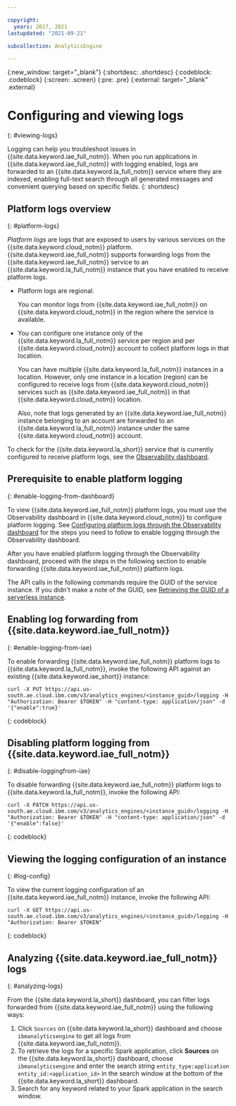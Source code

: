 ```yaml
---

copyright:
  years: 2017, 2021
lastupdated: "2021-09-21"

subcollection: AnalyticsEngine

---
```


<!-- Attribute definitions -->
{:new_window: target="_blank"}
{:shortdesc: .shortdesc}
{:codeblock: .codeblock}
{:screen: .screen}
{:pre: .pre}
{:external: target="_blank" .external}

# Configuring and viewing logs
{: #viewing-logs}

Logging can help you troubleshoot issues in {{site.data.keyword.iae_full_notm}}. When you run applications in {{site.data.keyword.iae_full_notm}} with logging enabled, logs are forwarded to an {{site.data.keyword.la_full_notm}} service where they are indexed, enabling full-text search through all generated messages and convenient querying based on specific fields.
{: shortdesc}

## Platform logs overview
{: #platform-logs}

*Platform logs* are logs that are exposed to users by various services on the {{site.data.keyword.cloud_notm}} platform. {{site.data.keyword.iae_full_notm}} supports forwarding logs from the {{site.data.keyword.iae_full_notm}} service to an {{site.data.keyword.la_full_notm}} instance that you have enabled to receive platform logs.


- Platform logs are regional.

    You can monitor logs from {{site.data.keyword.iae_full_notm}} on  {{site.data.keyword.cloud_notm}} in the region where the service is available.

- You can configure one instance only of the {{site.data.keyword.la_full_notm}}  service per region and per {{site.data.keyword.cloud_notm}} account to collect platform logs in that location.

    You can have multiple {{site.data.keyword.la_full_notm}} instances in a location. However, only one instance in a location (region) can be configured to receive logs from {{site.data.keyword.cloud_notm}} services such as {{site.data.keyword.iae_full_notm}} in that {{site.data.keyword.cloud_notm}}  location.

    Also, note that logs generated by an {{site.data.keyword.iae_full_notm}}  instance belonging to an account are forwarded to an {{site.data.keyword.la_full_notm}} instance under the same {{site.data.keyword.cloud_notm}} account.

To check for the {{site.data.keyword.la_short}} service that is currently configured to receive platform logs, see the [Observability dashboard](https://cloud.ibm.com/observe/logging).


## Prerequisite to enable platform logging
{: #enable-logging-from-dashboard}

To view {{site.data.keyword.iae_full_notm}} platform logs, you must use the Observability dashboard in {{site.data.keyword.cloud_notm}} to configure platform logging. See [Configuring platform logs through the Observability dashboard](/docs/log-analysis?topic=log-analysis-config_svc_logs#config_svc_logs_ui) for the steps you need to follow to enable logging through the Observability dashboard.

After you have enabled platform logging through the Observability dashboard, proceed with the steps in the following section to enable forwarding  {{site.data.keyword.iae_full_notm}} platform logs.

The API calls in the following commands require the GUID of the service instance. If you didn't make a note of the GUID, see [Retrieving the GUID of a serverless instance](/docs/AnalyticsEngine?topic=AnalyticsEngine-retrieve-instance-details).

## Enabling log forwarding from {{site.data.keyword.iae_full_notm}}
{: #enable-logging-from-iae}

To enable forwarding {{site.data.keyword.iae_full_notm}} platform logs to {{site.data.keyword.la_full_notm}}, invoke the following API against an existing {{site.data.keyword.iae_short}} instance:

```
curl -X PUT https://api.us-south.ae.cloud.ibm.com/v3/analytics_engines/<instance_guid>/logging -H "Authorization: Bearer $TOKEN" -H "content-type: application/json" -d '{"enable":true}'
```
{: codeblock}

## Disabling platform logging from {{site.data.keyword.iae_full_notm}}
{: #disable-loggingfrom-iae}

To disable forwarding {{site.data.keyword.iae_full_notm}} platform logs to {{site.data.keyword.la_full_notm}}, invoke the following API:

```
curl -X PATCH https://api.us-south.ae.cloud.ibm.com/v3/analytics_engines/<instance_guid>/logging -H "Authorization: Bearer $TOKEN" -H "content-type: application/json" -d '{"enable":false}'
```
{: codeblock}

## Viewing the logging configuration of an instance
{: #log-config}

To view the current logging configuration of an {{site.data.keyword.iae_full_notm}} instance, invoke the following API:

```
curl -X GET https://api.us-south.ae.cloud.ibm.com/v3/analytics_engines/<instance_guid>/logging -H "Authorization: Bearer $TOKEN"
```
{: codeblock}

## Analyzing {{site.data.keyword.iae_full_notm}} logs
{: #analyzing-logs}

From the {{site.data.keyword.la_short}} dashboard, you can filter logs forwarded from {{site.data.keyword.iae_full_notm}} using the following ways:

1. Click `Sources` on {{site.data.keyword.la_short}} dashboard and choose `ibmanalyticsengine` to get all logs from {{site.data.keyword.iae_full_notm}}.
1. To retrieve the logs for a specific Spark application, click **Sources** on the {{site.data.keyword.la_short}} dashboard, choose `ibmanalyticsengine`  and enter the search string `entity_type:application entity_id:<application_id>` in the search window at the bottom of the {{site.data.keyword.la_short}} dashboard.
1. Search for any keyword related to your Spark application in the search window.
